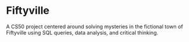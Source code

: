 # Fiftyville
A CS50 project centered around solving mysteries in the fictional town of Fiftyville using SQL queries, data analysis, and critical thinking.

